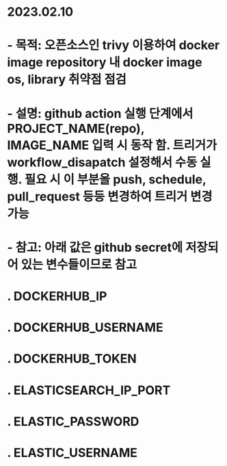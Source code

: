 # 2023.02.10 
# - 목적: 오픈소스인 trivy 이용하여 docker image repository 내 docker image os, library 취약점 점검
# - 설명: github action 실행 단계에서 PROJECT_NAME(repo), IMAGE_NAME 입력 시 동작 함. 트리거가 workflow_disapatch 설정해서 수동 실행. 필요 시 이 부분을 push, schedule, pull_request 등등 변경하여 트리거 변경 가능
# - 참고: 아래 값은 github secret에 저장되어 있는 변수들이므로 참고 
#   . DOCKERHUB_IP
#   . DOCKERHUB_USERNAME
#   . DOCKERHUB_TOKEN
#   . ELASTICSEARCH_IP_PORT 
#   . ELASTIC_PASSWORD
#   . ELASTIC_USERNAME 
